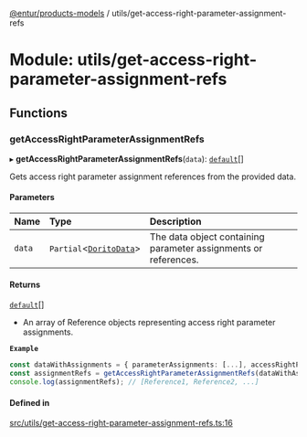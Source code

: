 [@entur/products-models](../README.md) / utils/get-access-right-parameter-assignment-refs

# Module: utils/get-access-right-parameter-assignment-refs

## Functions

### getAccessRightParameterAssignmentRefs

▸ **getAccessRightParameterAssignmentRefs**(`data`): [`default`](../classes/models_Reference.default.md)[]

Gets access right parameter assignment references from the provided data.

#### Parameters

| Name | Type | Description |
| :------ | :------ | :------ |
| `data` | `Partial`\<[`DoritoData`](../interfaces/types_interfaces.DoritoData.md)\> | The data object containing parameter assignments or references. |

#### Returns

[`default`](../classes/models_Reference.default.md)[]

- An array of Reference objects representing access right parameter assignments.

**`Example`**

```ts
const dataWithAssignments = { parameterAssignments: [...], accessRightParameterAssignments: [...] };
const assignmentRefs = getAccessRightParameterAssignmentRefs(dataWithAssignments);
console.log(assignmentRefs); // [Reference1, Reference2, ...]
```

#### Defined in

[src/utils/get-access-right-parameter-assignment-refs.ts:16](https://github.com/entur/products-models/blob/main/src/utils/get-access-right-parameter-assignment-refs.ts#L16)
